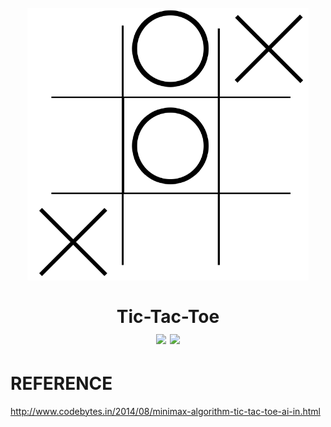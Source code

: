 <h1 align="center">
  <br />
  <img src="./assets/images/logo.png" alt="icon" width="450px" />
  <br/>
  <br/>
  Tic-Tac-Toe
  <br/>
  <img src="https://img.shields.io/badge/status-finished-brightgreen.svg" />
  <img src="https://img.shields.io/badge/java-v1.8.0__121-green.svg" />
  <br/>
</h1>

# REFERENCE 
http://www.codebytes.in/2014/08/minimax-algorithm-tic-tac-toe-ai-in.html